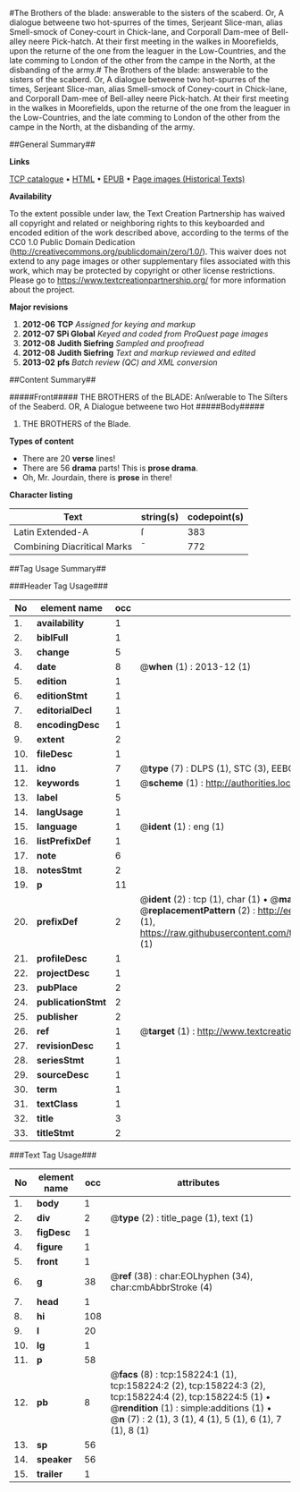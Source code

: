 #The Brothers of the blade: answerable to the sisters of the scaberd. Or, A dialogue betweene two hot-spurres of the times, Serjeant Slice-man, alias Smell-smock of Coney-court in Chick-lane, and Corporall Dam-mee of Bell-alley neere Pick-hatch. At their first meeting in the walkes in Moorefields, upon the returne of the one from the leaguer in the Low-Countries, and the late comming to London of the other from the campe in the North, at the disbanding of the army.#
The Brothers of the blade: answerable to the sisters of the scaberd. Or, A dialogue betweene two hot-spurres of the times, Serjeant Slice-man, alias Smell-smock of Coney-court in Chick-lane, and Corporall Dam-mee of Bell-alley neere Pick-hatch. At their first meeting in the walkes in Moorefields, upon the returne of the one from the leaguer in the Low-Countries, and the late comming to London of the other from the campe in the North, at the disbanding of the army.

##General Summary##

**Links**

[TCP catalogue](http://www.ota.ox.ac.uk/tcp/)  • 
[HTML](http://tei.it.ox.ac.uk/tcp/Texts-HTML/free/A77/A77631.html)  • 
[EPUB](http://tei.it.ox.ac.uk/tcp/Texts-EPUB/free/A77/A77631.epub) • 
[Page images (Historical Texts)](https://historicaltexts.jisc.ac.uk/eebo-99860727e)

**Availability**

To the extent possible under law, the Text Creation Partnership has waived all copyright and related or neighboring rights to this keyboarded and encoded edition of the work described above, according to the terms of the CC0 1.0 Public Domain Dedication (http://creativecommons.org/publicdomain/zero/1.0/). This waiver does not extend to any page images or other supplementary files associated with this work, which may be protected by copyright or other license restrictions. Please go to https://www.textcreationpartnership.org/ for more information about the project.

**Major revisions**

1. __2012-06__ __TCP__ *Assigned for keying and markup*
1. __2012-07__ __SPi Global__ *Keyed and coded from ProQuest page images*
1. __2012-08__ __Judith Siefring__ *Sampled and proofread*
1. __2012-08__ __Judith Siefring__ *Text and markup reviewed and edited*
1. __2013-02__ __pfs__ *Batch review (QC) and XML conversion*

##Content Summary##

#####Front#####
THE BROTHERS of the BLADE: Anſwerable to The Siſters of the Seaberd. OR, A Dialogue betweene two Hot
#####Body#####

1. THE BROTHERS of the Blade.

**Types of content**

  * There are 20 **verse** lines!
  * There are 56 **drama** parts! This is **prose drama**.
  * Oh, Mr. Jourdain, there is **prose** in there!

**Character listing**


|Text|string(s)|codepoint(s)|
|---|---|---|
|Latin Extended-A|ſ|383|
|Combining             Diacritical Marks|̄|772|

##Tag Usage Summary##

###Header Tag Usage###

|No|element name|occ|attributes|
|---|---|---|---|
|1.|__availability__|1||
|2.|__biblFull__|1||
|3.|__change__|5||
|4.|__date__|8| @__when__ (1) : 2013-12 (1)|
|5.|__edition__|1||
|6.|__editionStmt__|1||
|7.|__editorialDecl__|1||
|8.|__encodingDesc__|1||
|9.|__extent__|2||
|10.|__fileDesc__|1||
|11.|__idno__|7| @__type__ (7) : DLPS (1), STC (3), EEBO-CITATION (1), PROQUEST (1), VID (1)|
|12.|__keywords__|1| @__scheme__ (1) : http://authorities.loc.gov/ (1)|
|13.|__label__|5||
|14.|__langUsage__|1||
|15.|__language__|1| @__ident__ (1) : eng (1)|
|16.|__listPrefixDef__|1||
|17.|__note__|6||
|18.|__notesStmt__|2||
|19.|__p__|11||
|20.|__prefixDef__|2| @__ident__ (2) : tcp (1), char (1)  •  @__matchPattern__ (2) : ([0-9\-]+):([0-9IVX]+) (1), (.+) (1)  •  @__replacementPattern__ (2) : http://eebo.chadwyck.com/downloadtiff?vid=$1&page=$2 (1), https://raw.githubusercontent.com/textcreationpartnership/Texts/master/tcpchars.xml#$1 (1)|
|21.|__profileDesc__|1||
|22.|__projectDesc__|1||
|23.|__pubPlace__|2||
|24.|__publicationStmt__|2||
|25.|__publisher__|2||
|26.|__ref__|1| @__target__ (1) : http://www.textcreationpartnership.org/docs/. (1)|
|27.|__revisionDesc__|1||
|28.|__seriesStmt__|1||
|29.|__sourceDesc__|1||
|30.|__term__|1||
|31.|__textClass__|1||
|32.|__title__|3||
|33.|__titleStmt__|2||


###Text Tag Usage###

|No|element name|occ|attributes|
|---|---|---|---|
|1.|__body__|1||
|2.|__div__|2| @__type__ (2) : title_page (1), text (1)|
|3.|__figDesc__|1||
|4.|__figure__|1||
|5.|__front__|1||
|6.|__g__|38| @__ref__ (38) : char:EOLhyphen (34), char:cmbAbbrStroke (4)|
|7.|__head__|1||
|8.|__hi__|108||
|9.|__l__|20||
|10.|__lg__|1||
|11.|__p__|58||
|12.|__pb__|8| @__facs__ (8) : tcp:158224:1 (1), tcp:158224:2 (2), tcp:158224:3 (2), tcp:158224:4 (2), tcp:158224:5 (1)  •  @__rendition__ (1) : simple:additions (1)  •  @__n__ (7) : 2 (1), 3 (1), 4 (1), 5 (1), 6 (1), 7 (1), 8 (1)|
|13.|__sp__|56||
|14.|__speaker__|56||
|15.|__trailer__|1||
